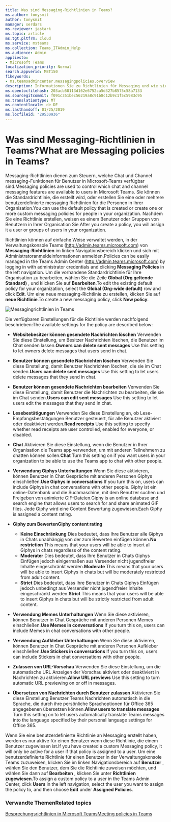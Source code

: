 ```yaml
---
title: Was sind Messaging-Richtlinien in Teams?
ms.author: tonysmit
author: tonysmit
manager: serdars
ms.reviewer: jastark
ms.topic: article
ms.tgt.pltfrm: cloud
ms.service: msteams
ms.collection: Teams_ITAdmin_Help
ms.audience: Admin
appliesto:
- Microsoft Teams
localization_priority: Normal
search.appverid: MET150
f1keywords:
- ms.teamsadmincenter.messagingpolicies.overview
description: Informationen Sie zu Richtlinien für Messaging und wie sie Chat in Teams messaging steuern verwendet werden können.
ms.openlocfilehash: 203acb58113d162e6752ca5d327b8575c58a7133
ms.sourcegitcommit: f091c351bec56219a8c91b8c12b9c1f5c5983c95
ms.translationtype: MT
ms.contentlocale: de-DE
ms.lasthandoff: 01/25/2019
ms.locfileid: "29530936"
---
```

# <a name="what-are-messaging-policies-in-teams"></a><span data-ttu-id="5fb43-103">Was sind Messaging-Richtlinien in Teams?</span><span class="sxs-lookup"><span data-stu-id="5fb43-103">What are Messaging policies in Teams?</span></span>

<span data-ttu-id="5fb43-104">Messaging-Richtlinien dienen zum Steuern, welche Chat und Channel messaging-Funktionen für Benutzer in Microsoft-Teams verfügbar sind.</span><span class="sxs-lookup"><span data-stu-id="5fb43-104">Messaging policies are used to control which chat and channel messaging features are available to users in Microsoft Teams.</span></span> <span data-ttu-id="5fb43-105">Sie können die Standardrichtlinie, die erstellt wird, oder erstellen Sie eine oder mehrere benutzerdefinierte messaging Richtlinien für die Personen in Ihrer Organisation.</span><span class="sxs-lookup"><span data-stu-id="5fb43-105">You can use the default policy that is created or create one or more custom messaging policies for people in your organization.</span></span> <span data-ttu-id="5fb43-106">Nachdem Sie eine Richtlinie erstellen, weisen es einem Benutzer oder Gruppen von Benutzern in Ihrer Organisation Sie.</span><span class="sxs-lookup"><span data-stu-id="5fb43-106">After you create a policy, you will assign it a user or groups of users in your organization.</span></span>

<span data-ttu-id="5fb43-107">Richtlinien können auf einfache Weise verwaltet werden, in der Verwaltungskonsole Teams (http://admin.teams.microsoft.com) von **Messaging-Richtlinien** im linken Navigationsbereich klicken und sich mit Administratoranmeldeinformationen anmelden.</span><span class="sxs-lookup"><span data-stu-id="5fb43-107">Policies can be easily managed in the Teams Admin Center (http://admin.teams.microsoft.com) by logging in with administrator credentials and clicking **Messaging Policies** in the left navigation.</span></span> <span data-ttu-id="5fb43-108">Um die vorhandene Standardrichtlinie für Ihre Organisation zu bearbeiten, wählen Sie die Zeile **Global (Org geltende Standard)** , und klicken Sie auf **Bearbeiten**.</span><span class="sxs-lookup"><span data-stu-id="5fb43-108">To edit the existing default policy for your organization, select the **Global (Org-wide default)** row and click **Edit**.</span></span> <span data-ttu-id="5fb43-109">Um eine neue messaging-Richtlinie zu erstellen, klicken Sie auf **neue Richtlinie**.</span><span class="sxs-lookup"><span data-stu-id="5fb43-109">To create a new messaging policy, click **New policy**.</span></span>

![Messagingrichtlinien in Teams](media/messaging-policies.png)

<span data-ttu-id="5fb43-111">Die verfügbaren Einstellungen für die Richtlinie werden nachfolgend beschrieben:</span><span class="sxs-lookup"><span data-stu-id="5fb43-111">The available settings for the policy are described below:</span></span> 

- <span data-ttu-id="5fb43-112">**Websitebesitzer können gesendete Nachrichten löschen**  Verwenden Sie diese Einstellung, um Besitzer Nachrichten löschen, die Benutzer im Chat senden lassen.</span><span class="sxs-lookup"><span data-stu-id="5fb43-112">**Owners can delete sent messages**  Use this setting to let owners delete messages that users send in chat.</span></span>
- <span data-ttu-id="5fb43-113">**Benutzer können gesendete Nachrichten löschen** Verwenden Sie diese Einstellung, damit Benutzer Nachrichten löschen, die sie im Chat senden.</span><span class="sxs-lookup"><span data-stu-id="5fb43-113">**Users can delete sent messages** Use this setting to let users delete messages that they send in chat.</span></span>
- <span data-ttu-id="5fb43-114">**Benutzer können gesendete Nachrichten bearbeiten** Verwenden Sie diese Einstellung, damit Benutzer die Nachrichten zu bearbeiten, die sie im Chat senden.</span><span class="sxs-lookup"><span data-stu-id="5fb43-114">**Users can edit sent messages** Use this setting to let users edit the messages that they send in chat.</span></span>
- <span data-ttu-id="5fb43-115">**Lesebestätigungen** Verwenden Sie diese Einstellung an, ob Lese-Empfangsbestätigungen Benutzer gesteuert, für alle Benutzer aktiviert oder deaktiviert werden.</span><span class="sxs-lookup"><span data-stu-id="5fb43-115">**Read receipts** Use this setting to specify whether read receipts are user controlled, enabled for everyone, or disabled.</span></span>
<span data-ttu-id="5fb43-116"><a name="bkchat"> </a></span><span class="sxs-lookup"><span data-stu-id="5fb43-116"></span></span>

- <span data-ttu-id="5fb43-117">**Chat**  Aktivieren Sie diese Einstellung, wenn die Benutzer in Ihrer Organisation die Teams app verwenden, um mit anderen Teilnehmern zu chatten können sollen.</span><span class="sxs-lookup"><span data-stu-id="5fb43-117">**Chat**  Turn this setting on if you want users in your organization to be able to use the Teams app to chat with other people.</span></span>
- <span data-ttu-id="5fb43-118">**Verwendung Giphys Unterhaltungen**  Wenn Sie diese aktivieren, können Benutzer in Chat Gespräche mit anderen Personen Giphys einschließen.</span><span class="sxs-lookup"><span data-stu-id="5fb43-118">**Use Giphys in conversations**  If you turn this on, users can include Giphys in chat conversations with other people.</span></span> <span data-ttu-id="5fb43-119">Giphy ist ein online-Datenbank und die Suchmaschine, mit dem Benutzer suchen und Freigeben von animierte GIF-Dateien.</span><span class="sxs-lookup"><span data-stu-id="5fb43-119">Giphy is an online database and search engine that allows users to search for and share animated GIF files.</span></span> <span data-ttu-id="5fb43-120">Jede Giphy wird eine Content Bewertung zugewiesen.</span><span class="sxs-lookup"><span data-stu-id="5fb43-120">Each Giphy is assigned a content rating.</span></span>
- <span data-ttu-id="5fb43-121">**Giphy zum Bewerten**</span><span class="sxs-lookup"><span data-stu-id="5fb43-121">**Giphy content rating**</span></span> 
    - <span data-ttu-id="5fb43-122">**Keine Einschränkung** Dies bedeutet, dass Ihre Benutzer alle Giphys in Chats unabhängig von der zum Bewerten einfügen können.</span><span class="sxs-lookup"><span data-stu-id="5fb43-122">**No restriction** This means that your users will be able to insert all Giphys in chats regardless of the content rating.</span></span>
    - <span data-ttu-id="5fb43-123">**Moderater**  Dies bedeutet, dass Ihre Benutzer in Chats Giphys Einfügen jedoch einigermaßen aus Versender nicht jugendfreier Inhalte eingeschränkt werden.</span><span class="sxs-lookup"><span data-stu-id="5fb43-123">**Moderate**  This means that your users will be able to insert Giphys in chats but will be moderately restricted from adult content.</span></span>
    - <span data-ttu-id="5fb43-124">**Strict**  Dies bedeutet, dass Ihre Benutzer in Chats Giphys Einfügen jedoch unbedingt aus Versender nicht jugendfreier Inhalte eingeschränkt werden.</span><span class="sxs-lookup"><span data-stu-id="5fb43-124">**Strict**  This means that your users will be able to insert Giphys in chats but will be strictly restricted from adult content.</span></span>
- <span data-ttu-id="5fb43-125">**Verwendung Memes Unterhaltungen** Wenn Sie diese aktivieren, können Benutzer in Chat Gespräche mit anderen Personen Memes einschließen.</span><span class="sxs-lookup"><span data-stu-id="5fb43-125">**Use Memes in conversations** If you turn this on, users can include Memes in chat conversations with other people.</span></span> 
- <span data-ttu-id="5fb43-126">**Verwendung Aufkleber Unterhaltungen** Wenn Sie diese aktivieren, können Benutzer in Chat Gespräche mit anderen Personen Aufkleber einschließen.</span><span class="sxs-lookup"><span data-stu-id="5fb43-126">**Use Stickers in conversations** If you turn this on, users can include Stickers in chat conversations with other people.</span></span>
- <span data-ttu-id="5fb43-127">**Zulassen von URL-Vorschau** Verwenden Sie diese Einstellung, um die automatische URL Anzeigen der Vorschau aktiviert oder deaktiviert in Nachrichten zu aktivieren.</span><span class="sxs-lookup"><span data-stu-id="5fb43-127">**Allow URL previews** Use this setting to turn automatic URL previewing on or off in messages.</span></span>
- <span data-ttu-id="5fb43-128">**Übersetzen von Nachrichten durch Benutzer zulassen** Aktivieren Sie diese Einstellung Benutzer Teams Nachrichten automatisch in die Sprache, die durch ihre persönliche Sprachoptionen für Office 365 angegebenen übersetzen können.</span><span class="sxs-lookup"><span data-stu-id="5fb43-128">**Allow users to translate messages** Turn this setting on to let users automatically translate Teams messages into the language specified by their personal language settings for Office 365.</span></span>

<span data-ttu-id="5fb43-129">Wenn Sie eine benutzerdefinierte Richtlinie an Messaging erstellt haben, werden es nur aktive für einen Benutzer wenn diese Richtlinie, die einem Benutzer zugewiesen ist.</span><span class="sxs-lookup"><span data-stu-id="5fb43-129">If you have created a custom Messaging policy, it will only be active for a user if that policy is assigned to a user.</span></span>  <span data-ttu-id="5fb43-130">Um eine benutzerdefinierte Richtlinie für einen Benutzer in der Verwaltungskonsole Teams zuzuweisen, klicken Sie im linken Navigationsbereich auf **Benutzer** , wählen Sie den Benutzer, dem Sie die Richtlinie zuweisen möchten, und wählen Sie dann auf **Bearbeiten** , klicken Sie unter **Richtlinien zugewiesen**.</span><span class="sxs-lookup"><span data-stu-id="5fb43-130">To assign a custom policy to a user in the Teams Admin Center, click **Users** in the left navigation, select the user you want to assign the policy to, and then choose **Edit** under **Assigned Policies**.</span></span>

### <a name="related-topics"></a><span data-ttu-id="5fb43-131">Verwandte Themen</span><span class="sxs-lookup"><span data-stu-id="5fb43-131">Related topics</span></span>
[<span data-ttu-id="5fb43-132">Besprechungsrichtlinien in Microsoft Teams</span><span class="sxs-lookup"><span data-stu-id="5fb43-132">Meeting policies in Teams</span></span>](meeting-policies-in-teams.md)